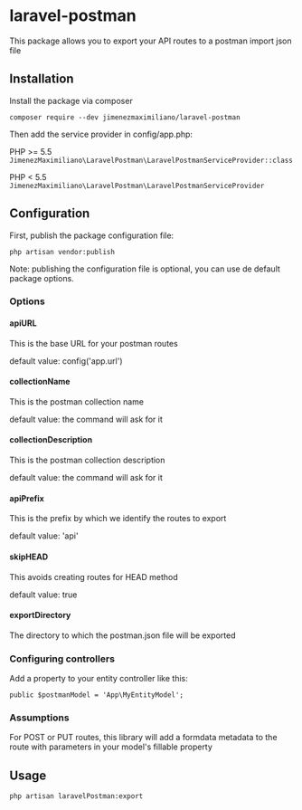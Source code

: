 # laravel-postman
This package allows you to export your API routes to a postman import json file

## Installation

Install the package via composer

`composer require --dev jimenezmaximiliano/laravel-postman`

Then add the service provider in config/app.php:

PHP >= 5.5
`JimenezMaximiliano\LaravelPostman\LaravelPostmanServiceProvider::class`

PHP < 5.5
`JimenezMaximiliano\LaravelPostman\LaravelPostmanServiceProvider`

## Configuration

First, publish the package configuration file:

`php artisan vendor:publish`

Note: publishing the configuration file is optional, you can use de default package options.
### Options

#### apiURL
This is the base URL for your postman routes

default value: config('app.url')

#### collectionName
This is the postman collection name

default value: the command will ask for it

#### collectionDescription
This is the postman collection description

default value: the command will ask for it

#### apiPrefix
This is the prefix by which we identify the routes to export

default value: 'api'

#### skipHEAD
This avoids creating routes for HEAD method

default value: true

#### exportDirectory
The directory to which the postman.json file will be exported

### Configuring controllers

Add a property to your entity controller like this:

`public $postmanModel = 'App\MyEntityModel';`

### Assumptions

For POST or PUT routes, this library will add a formdata metadata to the route with parameters in your model's fillable property

## Usage

`php artisan laravelPostman:export`
